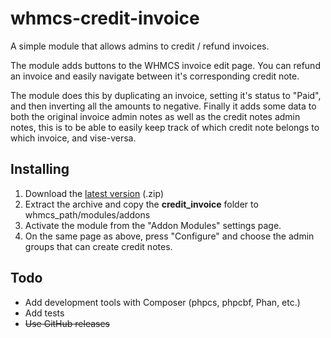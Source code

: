 # whmcs-credit-invoice

A simple module that allows admins to credit / refund invoices.

The module adds buttons to the WHMCS invoice edit page. You can refund an invoice
and easily navigate between it's corresponding credit note.

The module does this by duplicating an invoice, setting it's status to "Paid",
and then inverting all the amounts to negative. Finally it adds some data to both
the original invoice admin notes as well as the credit notes admin notes, this is
to be able to easily keep track of which credit note belongs to which invoice, and vise-versa.

## Installing

1. Download the [latest version](https://github.com/Onlineforce/whmcs-credit-invoice/releases/latest) (.zip)
2. Extract the archive and copy the __credit_invoice__ folder to whmcs_path/modules/addons
3. Activate the module from the "Addon Modules" settings page.
4. On the same page as above, press "Configure" and choose the admin groups that can create credit notes.

## Todo

* Add development tools with Composer (phpcs, phpcbf, Phan, etc.)
* Add tests
* ~~Use GitHub releases~~
